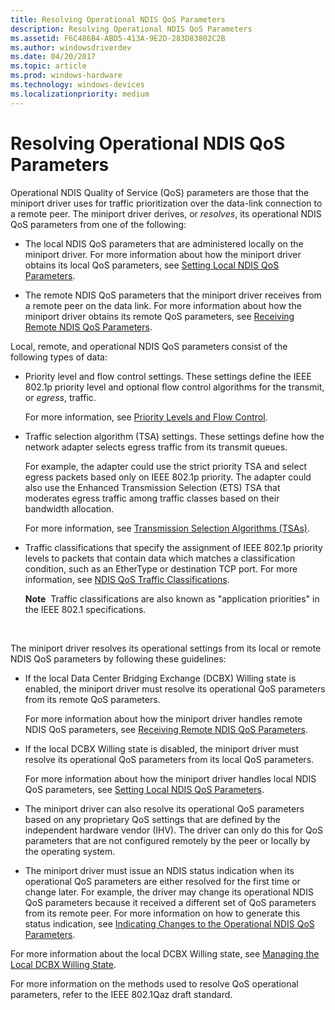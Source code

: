 ```yaml
---
title: Resolving Operational NDIS QoS Parameters
description: Resolving Operational NDIS QoS Parameters
ms.assetid: F6C486B4-ABD5-413A-9E2D-283D83802C2B
ms.author: windowsdriverdev
ms.date: 04/20/2017
ms.topic: article
ms.prod: windows-hardware
ms.technology: windows-devices
ms.localizationpriority: medium
---
```


# Resolving Operational NDIS QoS Parameters


Operational NDIS Quality of Service (QoS) parameters are those that the miniport driver uses for traffic prioritization over the data-link connection to a remote peer. The miniport driver derives, or *resolves*, its operational NDIS QoS parameters from one of the following:

-   The local NDIS QoS parameters that are administered locally on the miniport driver. For more information about how the miniport driver obtains its local QoS parameters, see [Setting Local NDIS QoS Parameters](setting-local-ndis-qos-parameters.md).

-   The remote NDIS QoS parameters that the miniport driver receives from a remote peer on the data link. For more information about how the miniport driver obtains its remote QoS parameters, see [Receiving Remote NDIS QoS Parameters](receiving-remote-ndis-qos-parameters.md).

Local, remote, and operational NDIS QoS parameters consist of the following types of data:

-   Priority level and flow control settings. These settings define the IEEE 802.1p priority level and optional flow control algorithms for the transmit, or *egress*, traffic.

    For more information, see [Priority Levels and Flow Control](priority-levels-and-flow-control.md).

-   Traffic selection algorithm (TSA) settings. These settings define how the network adapter selects egress traffic from its transmit queues.

    For example, the adapter could use the strict priority TSA and select egress packets based only on IEEE 802.1p priority. The adapter could also use the Enhanced Transmission Selection (ETS) TSA that moderates egress traffic among traffic classes based on their bandwidth allocation.

    For more information, see [Transmission Selection Algorithms (TSAs)](transmission-selection-algorithms--tsas-.md).

-   Traffic classifications that specify the assignment of IEEE 802.1p priority levels to packets that contain data which matches a classification condition, such as an EtherType or destination TCP port. For more information, see [NDIS QoS Traffic Classifications](ndis-qos-traffic-classifications.md).

    **Note**  Traffic classifications are also known as "application priorities" in the IEEE 802.1 specifications.

     

The miniport driver resolves its operational settings from its local or remote NDIS QoS parameters by following these guidelines:

-   If the local Data Center Bridging Exchange (DCBX) Willing state is enabled, the miniport driver must resolve its operational QoS parameters from its remote QoS parameters.

    For more information about how the miniport driver handles remote NDIS QoS parameters, see [Receiving Remote NDIS QoS Parameters](receiving-remote-ndis-qos-parameters.md).

-   If the local DCBX Willing state is disabled, the miniport driver must resolve its operational QoS parameters from its local QoS parameters.

    For more information about how the miniport driver handles local NDIS QoS parameters, see [Setting Local NDIS QoS Parameters](setting-local-ndis-qos-parameters.md).

-   The miniport driver can also resolve its operational QoS parameters based on any proprietary QoS settings that are defined by the independent hardware vendor (IHV). The driver can only do this for QoS parameters that are not configured remotely by the peer or locally by the operating system.

-   The miniport driver must issue an NDIS status indication when its operational QoS parameters are either resolved for the first time or change later. For example, the driver may change its operational NDIS QoS parameters because it received a different set of QoS parameters from its remote peer. For more information on how to generate this status indication, see [Indicating Changes to the Operational NDIS QoS Parameters](indicating-changes-to-the-operational-ndis-qos-parameters.md).

For more information about the local DCBX Willing state, see [Managing the Local DCBX Willing State](managing-the-local-dcbx-willing-state.md).

For more information on the methods used to resolve QoS operational parameters, refer to the IEEE 802.1Qaz draft standard.

 

 





